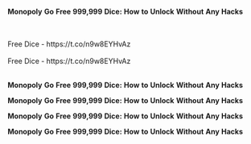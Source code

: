 <strong>Monopoly</strong> <strong>Go</strong> <strong>Free</strong> <strong>999,999</strong> <strong>Dice:</strong> <strong>How</strong> <strong>to</strong> <strong>Unlock</strong> <strong>Without</strong> <strong>Any</strong> <strong>Hacks</strong>

<br>
<br>Free Dice - https://t.co/n9w8EYHvAz
<br>
<br>Free Dice - https://t.co/n9w8EYHvAz
<br>
<br>

<strong>Monopoly</strong> <strong>Go</strong> <strong>Free</strong> <strong>999,999</strong> <strong>Dice:</strong> <strong>How</strong> <strong>to</strong> <strong>Unlock</strong> <strong>Without</strong> <strong>Any</strong> <strong>Hacks</strong>

<strong>Monopoly</strong> <strong>Go</strong> <strong>Free</strong> <strong>999,999</strong> <strong>Dice:</strong> <strong>How</strong> <strong>to</strong> <strong>Unlock</strong> <strong>Without</strong> <strong>Any</strong> <strong>Hacks</strong>

<strong>Monopoly</strong> <strong>Go</strong> <strong>Free</strong> <strong>999,999</strong> <strong>Dice:</strong> <strong>How</strong> <strong>to</strong> <strong>Unlock</strong> <strong>Without</strong> <strong>Any</strong> <strong>Hacks</strong>

<strong>Monopoly</strong> <strong>Go</strong> <strong>Free</strong> <strong>999,999</strong> <strong>Dice:</strong> <strong>How</strong> <strong>to</strong> <strong>Unlock</strong> <strong>Without</strong> <strong>Any</strong> <strong>Hacks</strong>
